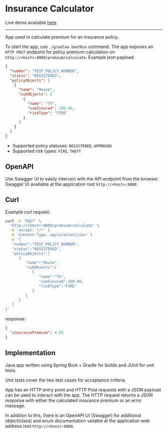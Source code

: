 # Insurance Calculator

Live demo available [here](http://proofit.kriss.tech:8080/)

---

App used to calculate premium for an insurance policy.

To start the app, use `./gradlew bootRun` command. The app exposes an `HTTP POST` endpoint for policy premium calculation on `http://<host>:8080/premium/calculate`. Example json payload:

```json
{
  "number": "TEST_POLICY_NUMBER",
  "status": "REGISTERED",
  "policyObjects": [
    {
      "name": "House",
      "subObjects": [
        {
          "name": "TV",
          "sumInsured": 200.66,
          "riskType": "FIRE"
        }
      ]
    }
  ]
}
```

- Supported policy statuses: `REGISTERED`, `APPROVED`
- Supported risk types: `FIRE`, `THEFT`

## OpenAPI

Use Swagger UI to easily interract with the API endpoint from the browser. Swagger UI available at the application root `http://<host>:8080`

## Curl

Example curl request:

```sh
curl -X 'POST' \
  'http://<host>:8080/premium/calculate' \
  -H 'accept: */*' \
  -H 'Content-Type: application/json' \
  -d '{
   "number":"TEST_POLICY_NUMBER",
   "status":"REGISTERED",
   "policyObjects":[
      {
         "name":"House",
         "subObjects":[
            {
               "name":"TV",
               "sumInsured":200.66,
               "riskType":"FIRE"
            }
         ]
      }
   ]
}'
```

response:

```json
{
  "insurancePremium": 4.82
}
```

## Implementation

Java app written using Spring Boot + Gradle for builds and JUnit for unit tests.

Unit tests cover the two test cases for acceptance criteria.

App has an HTTP entry point and HTTP Post requests with a JSON payload can be used to interact with the app. The HTTP request returns a JSON response with either the calculated insurance premium or an error message.

In addition to this, there is an OpenAPI UI (Swagger) for additional object(class) and enum documentation vailable at the application web address root `http://<host>:8080`.
